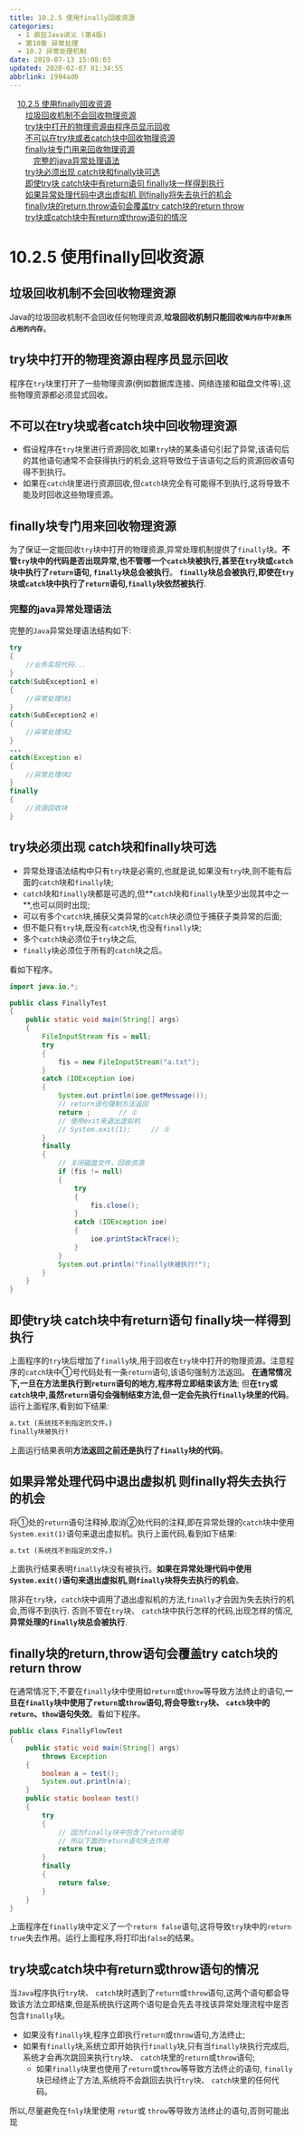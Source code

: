 ```yaml
---
title: 10.2.5 使用finally回收资源
categories: 
  - 1 疯狂Java讲义 (第4版)
  - 第10章 异常处理
  - 10.2 异常处理机制
date: 2019-07-13 15:08:03
updated: 2020-02-07 01:34:55
abbrlink: 1994ad0
---
```

<div id='my_toc'><a href="/JavaReadingNotes/1994ad0/#10-2-5-使用finally回收资源" class="header_1">10.2.5 使用finally回收资源</a>&nbsp;<br><a href="/JavaReadingNotes/1994ad0/#垃圾回收机制不会回收物理资源" class="header_2">垃圾回收机制不会回收物理资源</a>&nbsp;<br><a href="/JavaReadingNotes/1994ad0/#try块中打开的物理资源由程序员显示回收" class="header_2">try块中打开的物理资源由程序员显示回收</a>&nbsp;<br><a href="/JavaReadingNotes/1994ad0/#不可以在try块或者catch块中回收物理资源" class="header_2">不可以在try块或者catch块中回收物理资源</a>&nbsp;<br><a href="/JavaReadingNotes/1994ad0/#finally块专门用来回收物理资源" class="header_2">finally块专门用来回收物理资源</a>&nbsp;<br><a href="/JavaReadingNotes/1994ad0/#完整的java异常处理语法" class="header_3">完整的java异常处理语法</a>&nbsp;<br><a href="/JavaReadingNotes/1994ad0/#try块必须出现-catch块和finally块可选" class="header_2">try块必须出现 catch块和finally块可选</a>&nbsp;<br><a href="/JavaReadingNotes/1994ad0/#即使try块-catch块中有return语句-finally块一样得到执行" class="header_2">即使try块 catch块中有return语句 finally块一样得到执行</a>&nbsp;<br><a href="/JavaReadingNotes/1994ad0/#如果异常处理代码中退出虚拟机-则finally将失去执行的机会" class="header_2">如果异常处理代码中退出虚拟机 则finally将失去执行的机会</a>&nbsp;<br><a href="/JavaReadingNotes/1994ad0/#finally块的return-throw语句会覆盖try-catch块的return-throw" class="header_2">finally块的return,throw语句会覆盖try catch块的return throw</a>&nbsp;<br><a href="/JavaReadingNotes/1994ad0/#try块或catch块中有return或throw语句的情况" class="header_2">try块或catch块中有return或throw语句的情况</a>&nbsp;<br></div>
<style>.header_1{margin-left: 1em;}.header_2{margin-left: 2em;}.header_3{margin-left: 3em;}.header_4{margin-left: 4em;}.header_5{margin-left: 5em;}.header_6{margin-left: 6em;}</style>
<!--more-->
<script>if (navigator.platform.search('arm')==-1){document.getElementById('my_toc').style.display = 'none';}var e,p = document.getElementsByTagName('p');while (p.length>0) {e = p[0];e.parentElement.removeChild(e);}</script>

<!--end-->
# 10.2.5 使用finally回收资源 #
## 垃圾回收机制不会回收物理资源 ##
Java的垃圾回收机制不会回收任何物理资源,**垃圾回收机制只能回收`堆内存`中`对象所占用的内存`**。
## try块中打开的物理资源由程序员显示回收 ##
程序在`try`块里打开了一些物理资源(例如数据库连接、网络连接和磁盘文件等),这些物理资源都必须显式回收。
## 不可以在try块或者catch块中回收物理资源 ##
- 假设程序在`try`块里进行资源回收,如果`try`块的某条语句引起了异常,该语句后的其他语句通常不会获得执行的机会,这将导致位于该语句之后的资源回收语句得不到执行。
- 如果在`catch`块里进行资源回收,但`catch`块完全有可能得不到执行,这将导致不能及时回收这些物理资源。

## finally块专门用来回收物理资源 ##
为了保证一定能回收`try`块中打开的物理资源,异常处理机制提供了`finally`块。**不管`try`块中的代码是否出现异常,也不管哪一个`catch`块被执行,甚至在`try`块或`catch`块中执行了`return`语句, `finally`块总会被执行**。
**`finally`块总会被执行,即使在`try`块或`catch`块中执行了`return`语句,`finally`块依然被执行**.
### 完整的java异常处理语法
完整的`Java`异常处理语法结构如下:
```java
try
{
    //业务实现代码...
}
catch(SubException1 e)
{
    //异常处理块1
}
catch(SubException2 e)
{
    //异常处理块2
}
...
catch(Exception e)
{
    //异常处理块2
}
finally
{
    //资源回收块
}
```
## try块必须出现 catch块和finally块可选 ##
- 异常处理语法结构中只有`try`块是必需的,也就是说,如果没有`try`块,则不能有后面的`catch`块和`finally`块;
- `catch`块和`finally`块都是可选的,但**`catch`块和`finally`块至少出现其中之一**,也可以同时出现;
- 可以有多个`catch`块,捕获父类异常的`catch`块必须位于捕获子类异常的后面;
- 但不能只有`try`块,既没有`catch`块,也没有`finally`块;
- 多个`catch`块必须位于`try`块之后, 
- `finally`块必须位于所有的`catch`块之后。

看如下程序。
```java
import java.io.*;

public class FinallyTest
{
    public static void main(String[] args)
    {
        FileInputStream fis = null;
        try
        {
            fis = new FileInputStream("a.txt");
        }
        catch (IOException ioe)
        {
            System.out.println(ioe.getMessage());
            // return语句强制方法返回
            return ;       // ①
            // 使用exit来退出虚拟机
            // System.exit(1);     // ②
        }
        finally
        {
            // 关闭磁盘文件，回收资源
            if (fis != null)
            {
                try
                {
                    fis.close();
                }
                catch (IOException ioe)
                {
                    ioe.printStackTrace();
                }
            }
            System.out.println("finally块被执行!");
        }
    }
}
```
## 即使try块 catch块中有return语句 finally块一样得到执行 ##
上面程序的`try`块后增加了`finally`块,用于回收在`try`块中打开的物理资源。注意程序的`catch`块中①号代码处有一条`return`语句,该语句强制方法返回。
**在通常情况下,一旦在方法里执行到`return`语句的地方,程序将立即结束该方法**;
但**在`try`或`catch`块中,虽然`return`语句会强制结束方法,但一定会先执行`finally`块里的代码**。运行上面程序,看到如下结果:
```cmd
a.txt (系统找不到指定的文件。)
finally块被执行!
```
上面运行结果表明**方法返回之前还是执行了`finally`块的代码**。

## 如果异常处理代码中退出虚拟机 则finally将失去执行的机会 ##
将①处的`return`语句注释掉,取消②处代码的注释,即在异常处理的`catch`块中使用`System.exit(1)`语句来退出虚拟机。执行上面代码,看到如下结果:
```cmd
a.txt (系统找不到指定的文件。)
```
上面执行结果表明`finally`块没有被执行。**如果在异常处理代码中使用`System.exit()`语句来退出虚拟机,则`finally`块将失去执行的机会**。

除非在`try`块，`catch`块中调用了退出虛拟机的方法,`finally`才会因为失去执行的机会,而得不到执行.
否则不管在`try`块、 `catch`块中执行怎样的代码,出现怎样的情况,**异常处理的`finally`块总会被执行**.

## finally块的return,throw语句会覆盖try catch块的return throw ##
在通常情况下,不要在`finally`块中使用如`return`或`throw`等导致方法终止的语句,**一旦在`finally`块中使用了`return`或`throw`语句,将会导致`try`块、 `catch`块中的`return`、`thow`语句失效**。看如下程序。
```java
public class FinallyFlowTest
{
    public static void main(String[] args)
        throws Exception
    {
        boolean a = test();
        System.out.println(a);
    }
    public static boolean test()
    {
        try
        {
            // 因为finally块中包含了return语句
            // 所以下面的return语句失去作用
            return true;
        }
        finally
        {
            return false;
        }
    }
}
```
上面程序在`finally`块中定义了一个`return false`语句,这将导致`try`块中的`return true`失去作用。运行上面程序,将打印出`false`的结果。
## try块或catch块中有return或throw语句的情况 ##
当`Java`程序执行`try`块、 `catch`块时遇到了`return`或`throw`语句,这两个语句都会导致该方法立即结束,但是系统执行这两个语句是会先去寻找该异常处理流程中是否包含`finally`块。
- 如果没有`finally`块,程序立即执行`return`或`throw`语句,方法终止;
- 如果有`finally`块,系统立即开始执行`finally`块,只有当`finally`块执行完成后,系统才会再次跳回来执行`try`块、 `catch`块里的`return`或`throw`语句;
    - 如果`finally`块里也使用了`return`或`throw`等导致方法终止的语句, `finally`块已经终止了方法,系统将不会跳回去执行`try`块、 `catch`块里的任何代码。

所以,尽量避免在`fnly`块里使用 `retur`或 `throw`等导致方法终止的语句,否则可能出现
